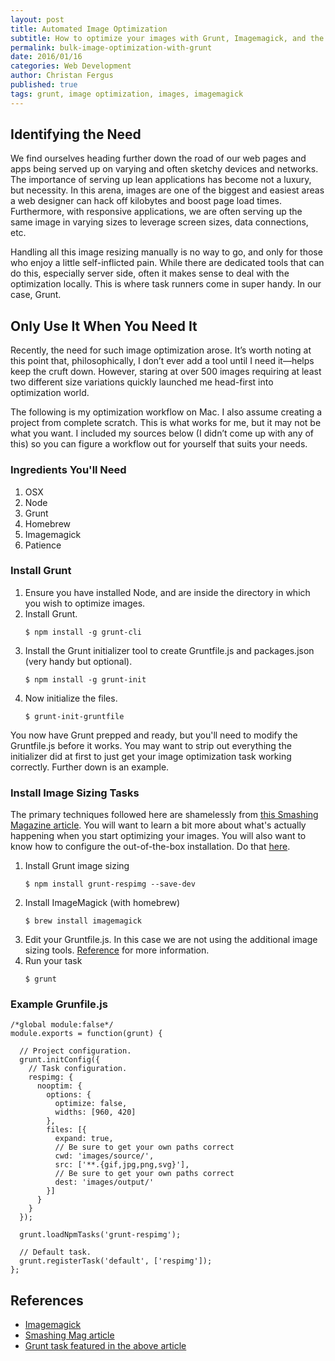 ```yaml
---
layout: post
title: Automated Image Optimization
subtitle: How to optimize your images with Grunt, Imagemagick, and the command line on OSX
permalink: bulk-image-optimization-with-grunt
date: 2016/01/16 
categories: Web Development
author: Christan Fergus
published: true
tags: grunt, image optimization, images, imagemagick
---
```


## Identifying the Need ##
We find ourselves heading further down the road of our web pages and apps being served up on varying and often sketchy devices and networks. The importance of serving up lean applications has become not a luxury, but necessity. In this arena, images are one of the biggest and easiest areas a web designer can hack off kilobytes and boost page load times. Furthermore, with responsive applications, we are often serving up the same image in varying sizes to leverage screen sizes, data connections, etc. 

Handling all this image resizing manually is no way to go, and only for those who enjoy a little self-inflicted pain. While there are dedicated tools that can do this, especially server side, often it makes sense to deal with the optimization locally. This is where task runners come in super handy. In our case, Grunt. 

## Only Use It When You Need It ##
Recently, the need for such image optimization arose. It’s worth noting at this point that, philosophically, I don’t ever add a tool until I need it&mdash;helps keep the cruft down. However, staring at over 500 images requiring at least two different size variations quickly launched me head-first into optimization world. 

The following is my optimization workflow on Mac. I also assume creating a project from complete scratch. This is what works for me, but it may not be what you want. I included my sources below (I didn’t come up with any of this) so you can figure a workflow out for yourself that suits your needs. 

### Ingredients You'll Need ###
1. OSX
2. Node
3. Grunt
4. Homebrew
5. Imagemagick
6. Patience

### Install Grunt ###
1. Ensure you have installed Node, and are inside the directory in which you wish to optimize images.
2. Install Grunt.
    <pre><code><span class="prompt">$</span> <span>npm install -g grunt-cli</span></code></pre>
3. Install the Grunt initializer tool to create Gruntfile.js and packages.json (very handy but optional).
    <pre><code><span class="prompt">$</span> <span>npm install -g grunt-init</span></code></pre>
4. Now initialize the files.
    <pre><code><span class="prompt">$</span> <span>grunt-init-gruntfile</span></code></pre>

You now have Grunt prepped and ready, but you'll need to modify the Gruntfile.js before it works. You may want to strip out everything the initializer did at first to just get your image optimization task working correctly. Further down is an example. 

### Install Image Sizing Tasks ###
The primary techniques followed here are shamelessly from [this Smashing Magazine article](https://www.smashingmagazine.com/2015/06/efficient-image-resizing-with-imagemagick). You will want to learn a bit more about what's actually happening when you start optimizing your images. You will also want to know how to configure the out-of-the-box installation. Do that [here](https://github.com/nwtn/grunt-respimg).

1. Install Grunt image sizing 
    <pre><code><span class="prompt">$</span> <span>npm install grunt-respimg --save-dev</span></code></pre>
2. Install ImageMagick (with homebrew)
    <pre><code><span class="prompt">$</span> <span>brew install imagemagick</span></code></pre>
3. Edit your Gruntfile.js. In this case we are not using the additional image sizing tools. [Reference](https://github.com/nwtn/grunt-respimg) for more information.
4. Run your task
    <pre><code><span class="prompt">$</span> <span>grunt</span></code></pre>

### Example Grunfile.js ####
   
	/*global module:false*/
	module.exports = function(grunt) {

	  // Project configuration.
	  grunt.initConfig({
	    // Task configuration.
	    respimg: {
	      nooptim: {
	        options: {
	          optimize: false,
	          widths: [960, 420]
	        },
	        files: [{
	          expand: true,
	          // Be sure to get your own paths correct
	          cwd: 'images/source/',
	          src: ['**.{gif,jpg,png,svg}'],
	          // Be sure to get your own paths correct
	          dest: 'images/output/'
	        }]
	      }
	    }
	  });

	  grunt.loadNpmTasks('grunt-respimg'); 

	  // Default task.
	  grunt.registerTask('default', ['respimg']);
	};

## References ##

* [Imagemagick](http://www.imagemagick.org/script/index.php)
* [Smashing Mag article](https://www.smashingmagazine.com/2015/06/efficient-image-resizing-with-imagemagick)
* [Grunt task featured in the above article](https://github.com/nwtn/grunt-respimg)




